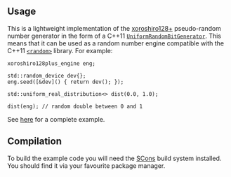 ## Usage

This is a lightweight implementation of the
[xoroshiro128+](http://xoroshiro.di.unimi.it/) pseudo-random number generator in
the form of a C++11
[`UniformRandomBitGenerator`](http://en.cppreference.com/w/cpp/concept/UniformRandomBitGenerator).
This means that it can be used as a random number engine compatible with the
C++11 [`<random>`](http://en.cppreference.com/w/cpp/numeric/random) library. For example:

```
xoroshiro128plus_engine eng;

std::random_device dev{};
eng.seed([&dev]() { return dev(); });

std::uniform_real_distribution<> dist(0.0, 1.0);

dist(eng); // random double between 0 and 1
```

See
[here](https://github.com/alexcoplan/xoroshiro128plus-cpp/blob/master/example/rand_reals.cpp)
for a complete example.

## Compilation

To build the example code you will need the [SCons](http://www.scons.org/) build
system installed. You should find it via your favourite package manager.
